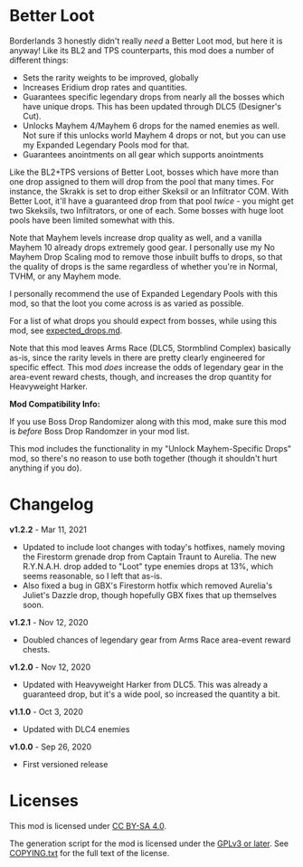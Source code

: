 Better Loot
===========

Borderlands 3 honestly didn't really *need* a Better Loot mod, but here it
is anyway!  Like its BL2 and TPS counterparts, this mod does a number of
different things:

* Sets the rarity weights to be improved, globally
* Increases Eridium drop rates and quantities.
* Guarantees specific legendary drops from nearly all the bosses which
  have unique drops.  This has been updated through DLC5 (Designer's Cut).
* Unlocks Mayhem 4/Mayhem 6 drops for the named enemies as well.  Not sure if this
  unlocks world Mayhem 4 drops or not, but you can use my Expanded Legendary Pools
  mod for that.
* Guarantees anointments on all gear which supports anointments

Like the BL2+TPS versions of Better Loot, bosses which have more than one drop
assigned to them will drop from the pool that many times.  For instance, the Skrakk
is set to drop either Skeksil or an Infiltrator COM.  With Better Loot, it'll have
a guaranteed drop from that pool *twice* - you might get two Skeksils, two Infiltrators,
or one of each.  Some bosses with huge loot pools have been limited somewhat with
this.

Note that Mayhem levels increase drop quality as well, and a vanilla Mayhem 10
already drops extremely good gear.  I personally use my No Mayhem Drop Scaling mod
to remove those inbuilt buffs to drops, so that the quality of drops is the same
regardless of whether you're in Normal, TVHM, or any Mayhem mode.

I personally recommend the use of Expanded Legendary Pools with this mod, so that
the loot you come across is as varied as possible.

For a list of what drops you should expect from bosses, while using this mod, see
[expected_drops.md](https://github.com/BLCM/bl3mods/blob/master/Apocalyptech/loot_changes/better_loot/expected_drops.md).

Note that this mod leaves Arms Race (DLC5, Stormblind Complex) basically as-is,
since the rarity levels in there are pretty clearly engineered for specific
effect.  This mod *does* increase the odds of legendary gear in the area-event
reward chests, though, and increases the drop quantity for Heavyweight Harker.

**Mod Compatibility Info:**

If you use Boss Drop Randomizer along with this mod, make sure this mod is
*before* Boss Drop Randomzer in your mod list.

This mod includes the functionality in my "Unlock Mayhem-Specific Drops" mod,
so there's no reason to use both together (though it shouldn't hurt anything
if you do).

Changelog
=========

**v1.2.2** - Mar 11, 2021
 * Updated to include loot changes with today's hotfixes, namely moving
   the Firestorm grenade drop from Captain Traunt to Aurelia.  The new
   R.Y.N.A.H.  drop added to "Loot" type enemies drops at 13%, which seems
   reasonable, so I left that as-is.
 * Also fixed a bug in GBX's Firestorm hotfix which removed Aurelia's
   Juliet's Dazzle drop, though hopefully GBX fixes that up themselves soon.

**v1.2.1** - Nov 12, 2020
 * Doubled chances of legendary gear from Arms Race area-event reward
   chests.

**v1.2.0** - Nov 12, 2020
 * Updated with Heavyweight Harker from DLC5.  This was already a
   guaranteed drop, but it's a wide pool, so increased the quantity
   a bit.

**v1.1.0** - Oct 3, 2020
 * Updated with DLC4 enemies

**v1.0.0** - Sep 26, 2020
 * First versioned release
 
Licenses
========

This mod is licensed under [CC BY-SA 4.0](https://creativecommons.org/licenses/by-sa/4.0/).

The generation script for the mod is licensed under the
[GPLv3 or later](https://www.gnu.org/licenses/quick-guide-gplv3.html).
See [COPYING.txt](../../COPYING.txt) for the full text of the license.

